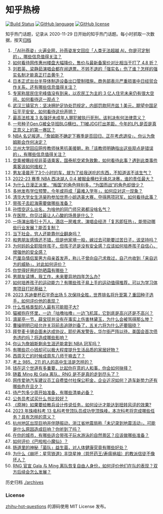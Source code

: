 # 知乎热榜
[![Build Status](https://github.com/ToWeLong/zhihu-hot-questions/workflows/CI/badge.svg)](https://github.com/ToWeLong/zhihu-hot-questions/actions)
[![GitHub language](https://img.shields.io/badge/language-golang-orange.svg)](https://golang.org/)
[![GitHub license](https://img.shields.io/github/license/ToWeLong/zhihu-hot-questions)](https://github.com/ToWeLong/zhihu-hot-questions/blob/main/LICENSE)

知乎热门话题，记录从 2020-11-29 日开始的知乎热门话题。每小时抓取一次数据，按天[归档](./archives)

<!-- BEGIN -->

1. [「AI孙燕姿」火遍全网，孙燕姿发文回应「人类无法超越 AI，你是可定制的」，哪些信息值得关注？](https://www.zhihu.com/question/602537727)
1. [如何看待网传惠州楼盘大幅降价，售价与最新备案价对比相当于打了 4.8 折？](https://www.zhihu.com/question/602026816)
1. [刘若英、梁静茹演唱会都在闹退票，不转不退的「强实名」伤了谁？怎样的强实名制才能真正打击黄牛？](https://www.zhihu.com/question/602361725)
1. [日本正式出台半导体制造设备出口管制措施，商务部表示严重损害中日经贸合作关系，还有哪些信息值得关注？](https://www.zhihu.com/question/602552291)
1. [专家称居民住宅峰值没有到来，以农民工为主的 3 亿人住宅未来仍有很大空间，如何看待这一观点？](https://www.zhihu.com/question/602559852)
1. [武汉三镇官方：坚决拥护足协处罚规定，内部罚款阿齐兹 1 美元，期望中国足坛平平安安，如何看待这份声明？](https://www.zhihu.com/question/602564102)
1. [最高法核准 3 名强奸未成年人罪犯被执行死刑，该判决有何法律意义？](https://www.zhihu.com/question/602579221)
1. [一号种子Gen.G被全华班BLG横扫，T1被JDG打出差距，今年的LPL是否是真正意义上的第一赛区？](https://www.zhihu.com/question/601977761)
1. [NBA 名记报道，「詹姆斯不确定下赛季是否回归，正在考虑退役」，你认为詹姆斯会作何决定？](https://www.zhihu.com/question/602553454)
1. [兰州大学回应网传教师抹黑抗美援朝，称「该教师明确指出这些观点是错误的」，有哪些信息值得关注？](https://www.zhihu.com/question/602547887)
1. [空乘被曝歧视非英语乘客，国泰航空紧急致歉，如何看待此事？遇到此类事件乘客该如何维权？](https://www.zhihu.com/question/602475768)
1. [男友凌晨开了3个小时的车，就为了给我送吃的东西，不知道该不该生气？](https://www.zhihu.com/question/599330090)
1. [2022-23 赛季 NBA 西决湖人 0:4 被掘金横扫无缘总决赛，谁的责任最大？](https://www.zhihu.com/question/602534676)
1. [为什么日漫正派里，“叛国”的角色特别多，“为国而战”的角色却很少？](https://www.zhihu.com/question/601869572)
1. [多地发布学位预警，今年或将成「最难入学年」，如何应对这一现象？](https://www.zhihu.com/question/602516143)
1. [清华大学女生洪昊昀参加世界小姐选美大赛，夺得两项冠军，如何看待此事？](https://www.zhihu.com/question/602192028)
1. [带孩子去赶海需要做哪些准备？](https://www.zhihu.com/question/601124534)
1. [孙悟空这么出名，为啥他的同门师兄弟都没啥名气？](https://www.zhihu.com/question/596475169)
1. [在医院，你见过最让人心酸的场景是什么？](https://www.zhihu.com/question/425904773)
1. [一场演出吸引十万人，酒店一房难求，演唱会经济「复苏即狂热」，能带动哪些行业发展？能否复制？](https://www.zhihu.com/question/601949877)
1. [当下社会，穷人还能靠创业翻身吗？](https://www.zhihu.com/question/595474258)
1. [和男朋友感情还不错，但是他家境一般，嫁过去可能要过苦日子，该坚持吗？](https://www.zhihu.com/question/594536315)
1. [为何妈妈全职陪伴孩子，但孩子还是没有安全感？应该如何培养孩子自信心，增强他的安全感？](https://www.zhihu.com/question/601680875)
1. [巴厘岛情侣案男方母亲首发声，称儿子曾向自己求救过，自己也收到「来自远方的威胁」，对此如何评价？](https://www.zhihu.com/question/602528370)
1. [你觉得好用的防晒霜有哪些？](https://www.zhihu.com/question/601046874)
1. [男朋友读博，我工作，未来要异地四年怎么办?](https://www.zhihu.com/question/594668925)
1. [如何培养孩子的运动能力？有哪些孩子易上手的运动值得推荐，可以为学习体育项目打好基础？](https://www.zhihu.com/question/601057016)
1. [2023 苏迪曼杯石宇奇出场 5 次保持全胜，世界排名将升至第 7 重回种子选手，如何评价他的表现？](https://www.zhihu.com/question/602228912)
1. [什么性格类型的人最有可能胆子大?](https://www.zhihu.com/question/601041805)
1. [猫被抱在怀里，一边「咕噜咕噜」一边飞机耳，它到底是高兴还是不高兴？](https://www.zhihu.com/question/600999546)
1. [滴翠亭一节，薛宝钗并没有在事实上伤害林黛玉，为什么会被骂得那么惨？](https://www.zhihu.com/question/602162769)
1. [曹操明明已经允许关羽前去追随刘备了，五关六将为什么还要阻挠？](https://www.zhihu.com/question/601528660)
1. [拜登麦卡锡会面未达成协议，耶伦再发警告，华尔街严阵以待，美国会首次债务违约吗？将造成哪些影响？](https://www.zhihu.com/question/602513495)
1. [你认为詹姆斯剩余生涯还能拿到 NBA 冠军吗？](https://www.zhihu.com/question/602534502)
1. [有哪些花小钱却可以极大程度提升生活品质的家居好物？](https://www.zhihu.com/question/600935374)
1. [西周灭亡的时候成周东八师干嘛去了？](https://www.zhihu.com/question/266542406)
1. [考上 985、211 的人的高中生活是怎样的？](https://www.zhihu.com/question/602499644)
1. [钱在这个世道有多重要，比起你在意的人和事，你会如何抉择？](https://www.zhihu.com/question/602288231)
1. [随着 Ming 和 Gala 离队，RNG 是不是真的走到尽头了？](https://www.zhihu.com/question/602533055)
1. [网传爱驰汽车建议员工自费垫付社保公积金，企业近况如何？造车新势力还有哪些危在旦夕？](https://www.zhihu.com/question/602312368)
1. [待产包多少周开始准备，有哪些清单必备？](https://www.zhihu.com/question/512310437)
1. [公务员考试买什么书比较好？](https://www.zhihu.com/question/56699779)
1. [《原神》如果要给散兵设计传说任务，如何设计才能达到扭转风评的效果?](https://www.zhihu.com/question/600697524)
1. [2023 年珠峰科考 13 名科考登顶队员成功登顶珠峰，本次科考将完成哪些任务？具有怎样的意义？](https://www.zhihu.com/question/602551254)
1. [​杭州地区出现巨响并伴随振动，浙江省地震局称「未记录到地震活动」，可能是什么原因造成巨响？你听到了吗？](https://www.zhihu.com/question/602584220)
1. [在你的城市，有哪些适合带孩子玩水游泳的自然景区？应该做哪些准备？](https://www.zhihu.com/question/600283813)
1. [如何评价《巴啦啦小魔仙》？](https://www.zhihu.com/question/49747793)
1. [肠道里的神秘「菌队」益生菌，对人体健康究竟有哪些好处？](https://www.zhihu.com/question/533769067)
1. [为什么《崩坏：星穹铁道》丰饶星神（慈怀药王/寿瘟祸祖）的教派信徒不像坏人？](https://www.zhihu.com/question/598595580)
1. [RNG 官宣 Gala 与 Ming 离队恢复自由人身份，如何评价他们在队的表现？双方后续会怎么发展？](https://www.zhihu.com/question/602531956)

<!-- END -->

历史归档 [./archives](./archives)


### License
[zhihu-hot-questions](https://github.com/towelong/zhihu-hot-questions) 的源码使用 MIT License 发布。